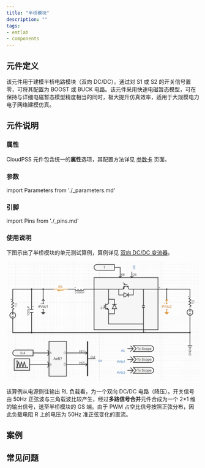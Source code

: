 ```yaml
---
title: "半桥模块"
description: ""
tags:
- emtlab
- components
---
```


## 元件定义

该元件用于建模半桥电路模块（双向 DC/DC）。通过对 S1 或 S2 的开关信号置零，可将其配置为 BOOST 或 BUCK 电路。该元件采用快速电磁暂态模型，可在保持与详细电磁暂态模型精度相当的同时，极大提升仿真效率，适用于大规模电力电子网络建模仿真。

## 元件说明

### 属性

CloudPSS 元件包含统一的**属性**选项，其配置方法详见 [参数卡](docs/documents/software/10-xstudio/20-simstudio/40-workbench/20-function-zone/30-design-tab/30-param-panel/index.md) 页面。

### 参数

import Parameters from './_parameters.md'

<Parameters/>

### 引脚

import Pins from './_pins.md'

<Pins/>

### 使用说明

下图示出了半桥模块的单元测试算例，算例详见 [双向 DC/DC 变流器](https://cloudpss.net/model/CloudPSS/HalfBridgeModule)。

![单元测试图](./HalfBridge_unitest.png)

该算例从电源侧往输出 RL 负载看，为一个双向 DC/DC 电路（降压）。开关信号由 50Hz 正弦波与三角载波比较产生，经过**多路信号合并**元件合成为一个 2\*1 维的输出信号，送至半桥模块的 GS 端。由于 PWM 占空比信号按照正弦分布，因此负载电阻 R 上的电压为 50Hz 准正弦变化的直流。

## 案例

## 常见问题
